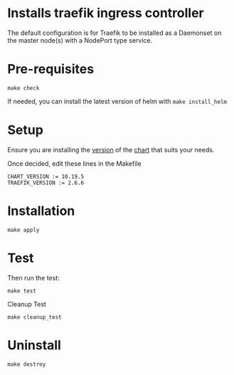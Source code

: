 # Installs traefik ingress controller

The default configuration is for Traefik to be installed as a Daemonset on the master node(s) with a NodePort type service.

# Pre-requisites

```shell
make check
```

If needed, you can install the latest version of helm with `make install_helm`

# Setup

Ensure you are installing the [version](https://github.com/traefik/traefik-helm-chart/tags) of the [chart](https://github.com/traefik/traefik-helm-chart) that suits your needs.

Once decided, edit these lines in the Makefile

```
CHART_VERSION := 10.19.5
TRAEFIK_VERSION := 2.6.6
```

# Installation

```shell
make apply
```

# Test

Then run the test:

```shell
make test
```

Cleanup Test

```shell
make cleanup_test
```

# Uninstall

```shell
make destroy
```
